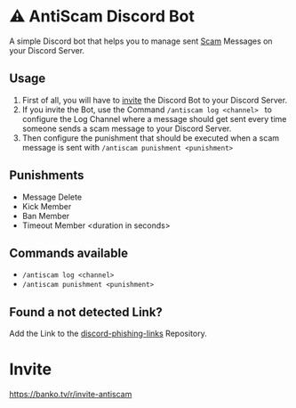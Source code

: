 # ⚠️ AntiScam Discord Bot

A simple Discord bot that helps you to manage sent [Scam](https://de.wikipedia.org/wiki/Scam) Messages on your Discord Server. 

## Usage

1. First of all, you will have to [invite](https://banko.tv/r/invite-antiscam) the Discord Bot to your Discord Server.
1. If you invite the Bot, use the Command `/antiscam log <channel> ` to configure the Log Channel where a message should get sent every time someone sends a scam message to your Discord Server.
1. Then configure the punishment that should be executed when a scam message is sent with `/antiscam punishment <punishment>`

 ## Punishments
- Message Delete
- Kick Member
- Ban Member
- Timeout Member \<duration in seconds\>

## Commands available
- `/antiscam log <channel>`
- `/antiscam punishment <punishment>`

## Found a not detected Link?
Add the Link to the [discord-phishing-links](https://github.com/nikolaischunk/discord-phishing-links) Repository.
# Invite

https://banko.tv/r/invite-antiscam
